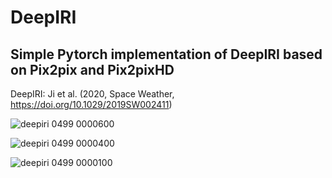 # DeepIRI

## Simple Pytorch implementation of DeepIRI based on Pix2pix and Pix2pixHD

DeepIRI: Ji et al. (2020, Space Weather, https://doi.org/10.1029/2019SW002411)

![deepiri 0499 0000600](https://user-images.githubusercontent.com/18672491/99215214-a0ac4200-2815-11eb-8b96-ef7f5712d2be.png)

![deepiri 0499 0000400](https://user-images.githubusercontent.com/18672491/99215250-b7529900-2815-11eb-98a9-abe213c9640f.png)

![deepiri 0499 0000100](https://user-images.githubusercontent.com/18672491/99215262-c0436a80-2815-11eb-995a-773614530340.png)

